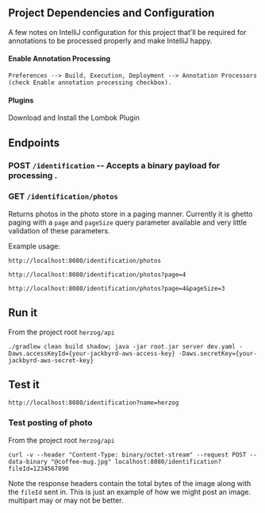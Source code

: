 Project Dependencies and Configuration
---
A few notes on IntelliJ configuration for this project that'll be required for annotations to be processed properly and make IntelliJ happy.

#### Enable Annotation Processing
	Preferences --> Build, Execution, Deployment --> Annotation Processors (check Enable annotation processing checkbox).
	
#### Plugins

Download and Install the Lombok Plugin

## Endpoints

### POST `/identification` -- Accepts a binary payload for processing .

### GET `/identification/photos`

Returns photos in the photo store in a paging manner. Currently it is ghetto paging with a `page` and `pageSize` query parameter available and very little validation of these parameters. 

Example usage: 

`http://localhost:8080/identification/photos`

`http://localhost:8080/identification/photos?page=4`

`http://localhost:8080/identification/photos?page=4&pageSize=3`

## Run it

From the project root `herzog/api`

`./gradlew clean build shadow; java -jar root.jar server dev.yaml -Daws.accessKeyId={your-jackbyrd-aws-access-key} -Daws.secretKey={your-jackbyrd-aws-secret-key}`



## Test it
`http://localhost:8080/identification?name=herzog`

### Test posting of photo

From the project root `herzog/api`

`curl -v --header "Content-Type: binary/octet-stream" --request POST --data-binary "@coffee-mug.jpg" localhost:8080/identification?fileId=1234567890`

Note the response headers contain the total bytes of the image along with the `fileId` sent in. This is just an example of how we might post an image. multipart may or may not be better.
